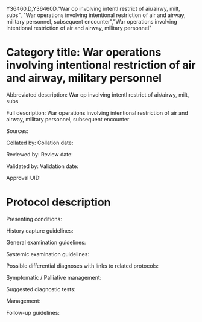 Y36460,D,Y36460D,"War op involving intentl restrict of air/airwy, milt, subs", "War operations involving intentional restriction of air and airway, military personnel, subsequent encounter","War operations involving intentional restriction of air and airway, military personnel"
# Category title: War operations involving intentional restriction of air and airway, military personnel

Abbreviated description: War op involving intentl restrict of air/airwy, milt, subs

Full description: War operations involving intentional restriction of air and airway, military personnel, subsequent encounter

Sources:

Collated by:
Collation date:

Reviewed by:
Review date:

Validated by:
Validation date:

Approval UID:

# Protocol description

Presenting conditions:

History capture guidelines:

General examination guidelines:

Systemic examination guidelines:

Possible differential diagnoses with links to related protocols:

Symptomatic / Palliative management:

Suggested diagnostic tests:

Management:

Follow-up guidelines:
